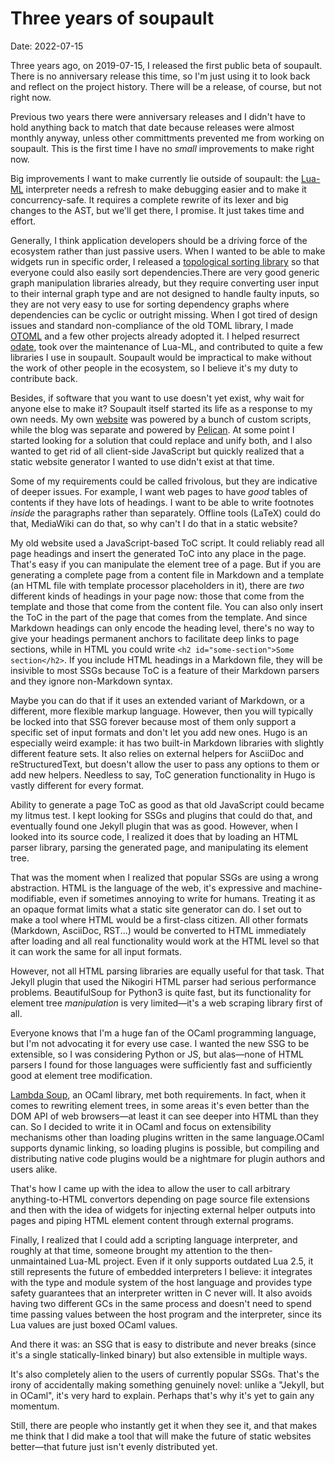 <h1 id="post-title">Three years of soupault</h1>

<p>Date: <time id="post-date">2022-07-15</time> </p>

<p id="post-excerpt">
Three years ago, on 2019-07-15, I released the first public beta of soupault.
There is no anniversary release this time, so I'm just using it to look back
and reflect on the project history. There will be a release, of course,
but not right now.
</p>

Previous two years there were anniversary releases and I didn't have to hold
anything back to match that date because releases were almost monthly anyway,
unless other committments prevented me from working on soupault.
This is the first time I have no _small_ improvements to make right now.

Big improvements I want to make currently lie outside of soupault:
the [Lua-ML](https://github.com/lindig/lua-ml) interpreter needs a refresh to make debugging easier
and to make it concurrency-safe. It requires a complete rewrite of its lexer
and big changes to the AST, but we'll get there, I promise. It just takes time and effort.

Generally, I think application developers should be a driving force of the ecosystem
rather than just passive users. When I wanted to be able to make widgets
run in specific order, I released a [topological sorting library](https://github.com/dmbaturin/ocaml-tsort)
so that everyone could also easily sort dependencies.<fn id="tsort">There are very good generic graph manipulation
libraries already, but they require converting user input to their internal graph type
and are not designed to handle faulty inputs, so they are not very easy to use
for sorting dependency graphs where dependencies can be cyclic or outright missing.</fn>
When I got tired of design issues and standard non-compliance of the old TOML library,
I made [OTOML](https://github.com/dmbaturin/otoml) and a few other projects already adopted it.
I helped resurrect [odate](https://github.com/hhugo/odate), took over the maintenance
of Lua-ML, and contributed to quite a few libraries I use in soupault.
Soupault would be impractical to make without the work of other people in the ecosystem,
so I believe it's my duty to contribute back.

Besides, if software that you want to use doesn't yet exist, why wait for anyone else to make it?
Soupault itself started its life as a response to my own needs. My own [website](https://baturin.org)
was powered by a bunch of custom scripts, while the blog was separate and powered by [Pelican](https://blog.getpelican.com/).
At some point I started looking for a solution that could replace and unify both, and I also wanted to get rid of all client-side JavaScript
but quickly realized that a static website generator I wanted to use didn't exist at that time.

Some of my requirements could be called frivolous, but they are indicative of deeper issues.
For example, I want web pages to have _good_ tables of contents if they have lots of headings.
I want to be able to write footnotes
_inside_ the paragraphs rather than separately. Offline tools (LaTeX) could do that,
MediaWiki can do that, so why can't I do that in a static website?

My old website used a JavaScript-based ToC script. It could reliably read all page headings
and insert the generated ToC into any place in the page. That's easy if you can manipulate the element tree of a page.
But if you are generating a complete page from a content file in Markdown and a template (an HTML file with template
processor placeholders in it), there are _two_ different kinds of headings in your page now:
those that come from the template and those that come from the content file.
You can also only insert the ToC in the part of the page that comes from the template.
And since Markdown headings can only encode the heading level, there's no way to give
your headings permanent anchors to facilitate deep links to page sections,
while in HTML you could write `<h2 id="some-section">Some section</h2>`.
If you include HTML headings in a Markdown file, they will be insivible to most SSGs
because ToC is a feature of their Markdown parsers and they ignore non-Markdown syntax.

Maybe you can do that if it uses an extended variant of Markdown, or a different, more flexible markup language.
However, then you will typically be locked into that SSG forever because most of them only support a specific
set of input formats and don't let you add new ones. Hugo is an especially weird example:
it has two built-in Markdown libraries with slightly different feature sets.
It also relies on external helpers for AsciiDoc and reStructuredText,
but doesn't allow the user to pass any options to them or add new helpers.
Needless to say, ToC generation functionality in Hugo is vastly different for every format.

Ability to generate a page ToC as good as that old JavaScript could became my litmus test.
I kept looking for SSGs and plugins that could do that, and eventually found one Jekyll plugin
that was as good. However, when I looked into its source code, I realized it does that by
loading an HTML parser library, parsing the generated page, and manipulating its element tree.

That was the moment when I realized that popular SSGs are using a wrong abstraction.
HTML is the language of the web, it's expressive and machine-modifiable,
even if sometimes annoying to write for humans. Treating it as an opaque format limits
what a static site generator can do. I set out to make a tool where HTML would be
a first-class citizen. All other formats (Markdown, AsciiDoc, RST...) would be converted
to HTML immediately after loading and all real functionality would work at the HTML level
so that it can work the same for all input formats.

However, not all HTML parsing libraries are equally useful for that task.
That Jekyll plugin that used the Nikogiri HTML parser had serious performance
problems. BeautifulSoup for Python3 is quite fast, but its functionality for
element tree _manipulation_ is very limited—it's a web scraping library first of all.

Everyone knows that I'm a huge fan of the OCaml programming language,
but I'm not advocating it for every use case. I wanted the new SSG to be extensible,
so I was considering Python or JS, but alas—none of HTML parsers I found for those languages
were sufficiently fast and sufficiently good at element tree modification.

[Lambda Soup](https://github.com/aantron/lambdasoup), an OCaml library, met both requirements.
In fact, when it comes to rewriting element trees, in some areas it's even better than
the DOM API of web browsers—at least it can see deeper into HTML than they can.
So I decided to write it in OCaml and focus on extensibility mechanisms
other than loading plugins written in the same language.<fn id="plugins">OCaml supports dynamic linking,
so loading plugins is possible, but compiling and distributing native code plugins
would be a nightmare for plugin authors and users alike.</fn>

That's how I came up with the idea to allow the user to call arbitrary anything-to-HTML convertors
depending on page source file extensions and then with the idea of widgets for injecting external helper outputs
into pages and piping HTML element content through external programs.

Finally, I realized that I could add a scripting language interpreter,
and roughly at that time, someone brought my attention to the then-unmaintained Lua-ML project.
Even if it only supports outdated Lua 2.5, it still represents the future of embedded interpreters
I believe: it integrates with the type and module system of the host language
and provides type safety guarantees that an interpreter written in C never will.
It also avoids having two different GCs in the same process and doesn't need to
spend time passing values between the host program and the interpreter, since its Lua values
are just boxed OCaml values.

And there it was: an SSG that is easy to distribute and never breaks (since it's a single statically-linked
binary) but also extensible in multiple ways.

It's also completely alien to the users of currently popular SSGs.
That's the irony of accidentally making something genuinely novel: unlike a "Jekyll, but in OCaml",
it's very hard to explain. Perhaps that's why it's yet to gain any momentum.

Still, there are people who instantly get it when they see it, and that makes me think
that I did make a tool that will make the future of static websites better—that future
just isn't evenly distributed yet.

<div id="footnotes"> </div>
